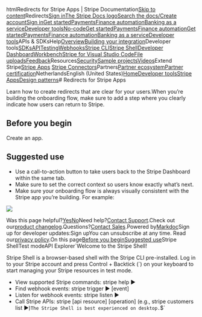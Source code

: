 htmlRedirects for Stripe Apps | Stripe Documentation[Skip to content](#main-content)Redirects[Sign in](https://dashboard.stripe.com/login?redirect=https%3A%2F%2Fdocs.stripe.com%2Fstripe-apps%2Fpatterns%2Fredirects)[The Stripe Docs logo](/)[Search the docs/](#)[Create account](https://dashboard.stripe.com/register)[Sign in](https://dashboard.stripe.com/login?redirect=https%3A%2F%2Fdocs.stripe.com%2Fstripe-apps%2Fpatterns%2Fredirects)[Get started](/get-started)[Payments](/payments)[Finance automation](/finance-automation)[Banking as a service](/financial-services)[Developer tools](/development)[No-code](/no-code)[Get started](/get-started)[Payments](/payments)[Finance automation](/finance-automation)[](#)[Get started](/get-started)[Payments](/payments)[Finance automation](/finance-automation)[Banking as a service](/financial-services)[Developer tools](/development)[](#)APIs & SDKsHelp[Overview](/docs/development)[Building your integration](#)Developer tools[SDKs](#)[API](#)[Testing](#)[Webhooks](#)[Stripe CLI](#)[Stripe Shell](#)[Developer Dashboard](#)[Workbench](#)[Stripe for Visual Studio Code](/docs/stripe-vscode)[File uploads](/docs/file-upload)[Feedback](/docs/dev-tools-csat)Resources[Security](#)[Sample projects](#)[Videos](#)Extend Stripe[Stripe Apps](#)
[Stripe Connectors](#)Partners[Partner ecosystem](/docs/partners)[Partner certification](/docs/partners/training-and-certification)NetherlandsEnglish (United States)[](#)[](#)[Home](/docs)[Developer tools](/docs/development)[Stripe Apps](/docs/stripe-apps)[Design patterns](/docs/stripe-apps/patterns)# Redirects for Stripe Apps

Learn how to create redirects that are clear for your users.When you’re building the onboarding flow, make sure to add a step where you clearly indicate how users can return to Stripe.

## Before you begin

Create an app.

## Suggested use

- Use a call-to-action button to take users back to the Stripe Dashboard within the same tab.
- Make sure to set the correct context so users know exactly what’s next.
- Make sure your onboarding flow is always visually consistent with the Stripe app you’re building. For example:

![](https://b.stripecdn.com/docs-statics-srv/assets/redirect.d98b915d3cb121f922105b992a85c5d1.png)

Was this page helpful?[Yes](#)[No](#)Need help?[Contact Support](https://support.stripe.com/).Check out our[product changelog](https://stripe.com/blog/changelog).Questions?[Contact Sales](https://stripe.com/contact/sales).Powered by[Markdoc](https://markdoc.dev)Sign up for developer updates:Sign upYou can unsubscribe at any time. Read our[privacy policy](https://stripe.com/privacy).On this page[Before you begin](#before-you-begin)[Suggested use](#suggested-use)Stripe ShellTest modeAPI Explorer[](https://stripe.com/docs/stripe-cli#install)`Welcome to the Stripe Shell!

Stripe Shell is a browser-based shell with the Stripe CLI pre-installed. Log in to your
Stripe account and press Control + Backtick (`) on your keyboard to start managing your Stripe
resources in test mode.

- View supported Stripe commands: stripe help ▶️
- Find webhook events: stripe trigger ▶️ [event]
- Listen for webhook events: stripe listen ▶
- Call Stripe APIs: stripe [api resource] [operation] (e.g., stripe customers list ▶️)`The Stripe Shell is best experienced on desktop.`$`